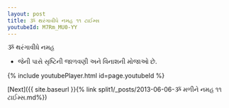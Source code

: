 ```yaml
---
layout: post
title: ૐ થરંગાવીધે નમહ ૧૧ ટાઈમ્સ
youtubeId: M7Rm_MU0-YY
---
```

 
 
 ૐ થરંગાવીધે નમહ  
 
 -  જેની પાસે સૃષ્ટિની જાળવણી અને વિનાશની મોજાઓ છે. 
 
  
 
  
 
 
 
 
 
 


{% include youtubePlayer.html id=page.youtubeId %}
 
[Next]({{ site.baseurl }}{% link  split1/_posts/2013-06-06-ૐ મળીને નમહ ૧૧ ટાઈમ્સ.md%})
 
